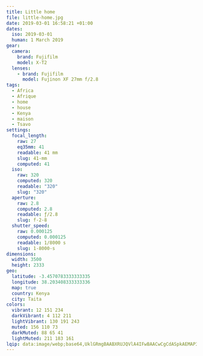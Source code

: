 ```yaml
---
title: Little home
file: little-home.jpg
date: 2019-03-01 16:58:21 +01:00
dates:
  iso: 2019-03-01
  human: 1 March 2019
gear:
  camera:
    brand: Fujifilm
    model: X-T2
  lenses:
    - brand: Fujifilm
      model: Fujinon XF 27mm f/2.8
tags:
  - Africa
  - Afrique
  - home
  - house
  - Kenya
  - maison
  - Tsavo
settings:
  focal_length:
    raw: 27
    eq35mm: 41
    readable: 41 mm
    slug: 41-mm
    computed: 41
  iso:
    raw: 320
    computed: 320
    readable: "320"
    slug: "320"
  aperture:
    raw: 2.8
    computed: 2.8
    readable: ƒ/2.8
    slug: f-2-8
  shutter_speed:
    raw: 0.000125
    computed: 0.000125
    readable: 1/8000 s
    slug: 1-8000-s
dimensions:
  width: 3500
  height: 2333
geo:
  latitude: -3.4570783333333335
  longitude: 38.203408333333336
  map: true
  country: Kenya
  city: Taita
colors:
  vibrant: 12 151 234
  darkVibrant: 4 112 211
  lightVibrant: 130 191 243
  muted: 156 110 73
  darkMuted: 88 65 41
  lightMuted: 211 183 161
lqip: data:image/webp;base64,UklGRmgBAABXRUJQVlA4IFwBAACwCgCdASpkAEMAP3GmwVo0v7clMHR8s/AuCU2qhP/S7V5/+AumSfYIfAyhdHcVqviAMfAQXmnuTu5CZie7BbVq9O9XEZQhKAM1hyiKUOc1JIL+ZOy+kbJ7RU8/XLgAAP7a6Z6ln4u7EcZPD8O92fEXY80GGQ4z3mxim0GXJMAnjoFAg7Pp3v8Dy19An7iElHA3Zvp8Fbj/JO7kITZ2av5+M0s66IWjkQfrMX3x/uXqZEKsC19mX/ElhtvFvyxWOOvO+DiHyIvl6zn7umviaHOkDVKheEO2d5tOApRoP/0JGHMLrMXHNlFIs5xJI5PD2hOLGiqJbbJvWMZ8DqMO8I+yhsoEhYRSGqCnh3AFMP7seUJ1CRMnpjwbCspF/kXzI18xtYstoSV3SQnrdoBe6/r+MQDCp6X5Kmf4a8U/70MEZEvOfe61wyAuXpt/ct3zq74pek52Nel6sxwAAAA=
---
```



